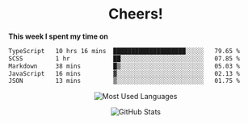 <h1 align="center">Cheers!</h1>

**This week I spent my time on**
<!--START_SECTION:waka-->

```txt
TypeScript   10 hrs 16 mins  ████████████████████░░░░░   79.65 %
SCSS         1 hr            ██░░░░░░░░░░░░░░░░░░░░░░░   07.85 %
Markdown     38 mins         █▒░░░░░░░░░░░░░░░░░░░░░░░   05.03 %
JavaScript   16 mins         ▓░░░░░░░░░░░░░░░░░░░░░░░░   02.13 %
JSON         13 mins         ▒░░░░░░░░░░░░░░░░░░░░░░░░   01.75 %
```

<!--END_SECTION:waka-->

<p align="center"><img src="https://github-readme-stats.vercel.app/api/top-langs/?username=thnkrn&layout=compact&hide=html&theme=tokyonight" alt="Most Used Languages" /></p>

<p align="center"><img src="https://github-readme-stats.vercel.app/api?username=thnkrn&show_icons=true&count_private=true&theme=tokyonight" alt="GitHub Stats" /></p>

<!-- <p align="center"><a href="https://wakatime.com"><img src="https://wakatime.com/share/@thnkrn/40092326-d1bd-471b-89da-9a7c63939402.png" /></p>
 -->

